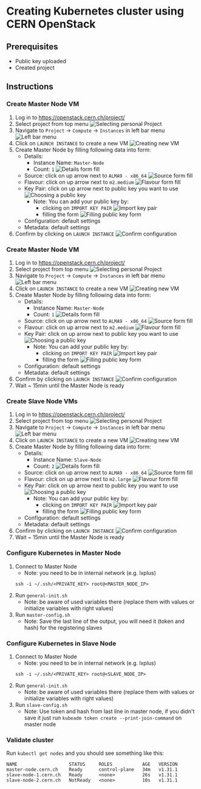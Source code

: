 # Creating Kubernetes cluster using CERN OpenStack

## Prerequisites

- Public key uploaded
- Created project

## Instructions

### Create Master Node VM

1. Log in to https://openstack.cern.ch/project/
2. Select project from top menu
   ![Selecting personal Project](assets/project.png)
3. Navigate to `Project` -> `Compute` -> `Instances` in left bar menu
   ![Left bar menu](assets/instances.png)
4. Click on `LAUNCH INSTANCE` to create a new VM
   ![Creating new VM](assets/launch_instance.png)
5. Create Master Node by filling following data into form:
   - Details: 
      - Instance Name: `Master-Node`
      - Count: `1`
   ![Details form fill](assets/master_details.png)
   - Source: click on up arrow next to `ALMA9 - x86_64`
   ![Source form fill](assets/source.png)
   - Flavour: click on up arrow next to `m2.medium`
   ![Flavour form fill](assets/master_flavour.png)
   - Key Pair: click on up arrow next to public key you want to use
   ![Choosing a public key](assets/key_pair.png)
     - Note: You can add your public key by: 
       - clicking on `IMPORT KEY PAIR`
       ![Import key pair](assets/add_key.png)
       - filling the form
       ![Filling public key form](assets/public_key.png)
   - Configuration: default settings
   - Metadata: default settings
6. Confirm by clicking on `LAUNCH INSTANCE`
   ![Confirm configuration](assets/launch.png)

### Create Master Node VM

1. Log in to https://openstack.cern.ch/project/
2. Select project from top menu
   ![Selecting personal Project](assets/project.png)
3. Navigate to `Project` -> `Compute` -> `Instances` in left bar menu
   ![Left bar menu](assets/instances.png)
4. Click on `LAUNCH INSTANCE` to create a new VM
   ![Creating new VM](assets/launch_instance.png)
5. Create Master Node by filling following data into form:
   - Details:
      - Instance Name: `Master-Node`
      - Count: `1`
        ![Details form fill](assets/master_details.png)
   - Source: click on up arrow next to `ALMA9 - x86_64`
     ![Source form fill](assets/source.png)
   - Flavour: click on up arrow next to `m2.medium`
     ![Flavour form fill](assets/master_flavour.png)
   - Key Pair: click on up arrow next to public key you want to use
     ![Choosing a public key](assets/key_pair.png)
      - Note: You can add your public key by:
         - clicking on `IMPORT KEY PAIR`
           ![Import key pair](assets/add_key.png)
         - filling the form
           ![Filling public key form](assets/public_key.png)
   - Configuration: default settings
   - Metadata: default settings
6. Confirm by clicking on `LAUNCH INSTANCE`
   ![Confirm configuration](assets/launch.png)
7. Wait ~ 15min until the Master Node is ready

### Create Slave Node VMs

1. Log in to https://openstack.cern.ch/project/
2. Select project from top menu
   ![Selecting personal Project](assets/project.png)
3. Navigate to `Project` -> `Compute` -> `Instances` in left bar menu
   ![Left bar menu](assets/instances.png)
4. Click on `LAUNCH INSTANCE` to create a new VM
   ![Creating new VM](assets/launch_instance.png)
5. Create Master Node by filling following data into form:
   - Details:
      - Instance Name: `Slave-Node`
      - Count: `2`
        ![Details form fill](assets/slave_details.png)
   - Source: click on up arrow next to `ALMA9 - x86_64`
     ![Source form fill](assets/source.png)
   - Flavour: click on up arrow next to `m2.large`
     ![Flavour form fill](assets/slave_flavour.png)
   - Key Pair: click on up arrow next to public key you want to use
     ![Choosing a public key](assets/key_pair.png)
      - Note: You can add your public key by:
         - clicking on `IMPORT KEY PAIR`
           ![Import key pair](assets/add_key.png)
         - filling the form
           ![Filling public key form](assets/public_key.png)
   - Configuration: default settings
   - Metadata: default settings
6. Confirm by clicking on `LAUNCH INSTANCE`
   ![Confirm configuration](assets/launch.png)
7. Wait ~ 15min until the Master Node is ready

### Configure Kubernetes in Master Node

1. Connect to Master Node
   - Note: you need to be in internal network (e.g. lxplus)
   ```shell
   ssh -i ~/.ssh/<PRIVATE_KEY> root@<MASTER_NODE_IP>
   ```
2. Run `general-init.sh` 
   - Note: be aware of used variables there (replace them with values or initialize variables with right values)
3. Run `master-config.sh`
   - Note: Save the last line of the output, you will need it (token and hash) for the registering slaves

### Configure Kubernetes in Slave Node

1. Connect to Master Node
   - Note: you need to be in internal network (e.g. lxplus)
   ```shell
   ssh -i ~/.ssh/<PRIVATE_KEY> root@<SLAVE_NODE_IP>
   ```
2. Run `general-init.sh`
   - Note: be aware of used variables there (replace them with values or initialize variables with right values)
3. Run `slave-config.sh`
   - Note: Use token and hash from last line in master node, if you didn't save it just run `kubeadm token create --print-join-command` on master node

### Validate cluster

Run `kubectl get nodes` and you should see something like this:

```text
NAME                   STATUS     ROLES           AGE   VERSION
master-node.cern.ch    Ready      control-plane   34m   v1.31.1
slave-node-1.cern.ch   Ready      <none>          26s   v1.31.1
slave-node-2.cern.ch   NotReady   <none>          10s   v1.31.1
```
